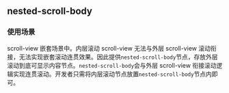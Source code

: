 ## nested-scroll-body

<!-- UTSCOMJSON.nested-scroll-body.description -->

<!-- UTSCOMJSON.nested-scroll-body.attribute -->

<!-- UTSCOMJSON.nested-scroll-body.event -->

### 使用场景

scroll-view 嵌套场景中。内层滚动 scroll-view 无法与外层 scroll-view 滚动衔接，无法实现嵌套滚动连贯效果。因此提供`nested-scroll-body`节点，存放外层滚动到底可显示内容节点。`nested-scroll-body`会与外层 scroll-view 衔接滚动逻辑实现连贯滚动。开发者只需将内层滚动节点放置`nested-scroll-body`节点内即可。

<!-- UTSCOMJSON.nested-scroll-body.compatibility -->

<!-- UTSCOMJSON.nested-scroll-body.children -->

<!-- UTSCOMJSON.nested-scroll-body.example -->

<!-- UTSCOMJSON.nested-scroll-body.reference -->
